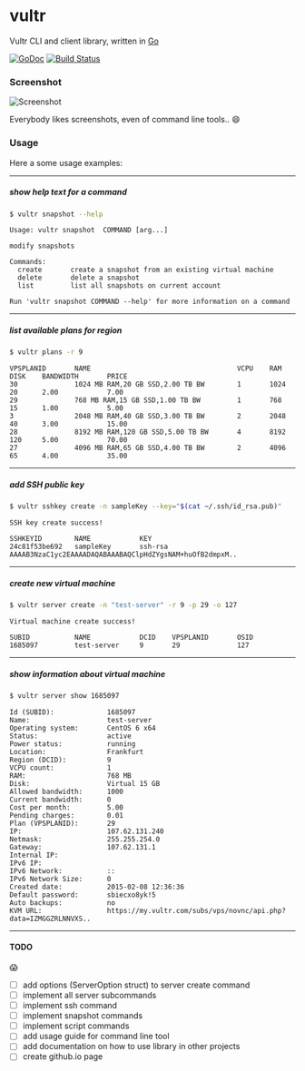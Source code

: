 # vultr
Vultr CLI and client library, written in [Go](https://golang.org)

[![GoDoc](https://godoc.org/github.com/JamesClonk/vultr/lib?status.png)](https://godoc.org/github.com/JamesClonk/vultr/lib) [![Build Status](https://travis-ci.org/JamesClonk/vultr.png?branch=master)](https://travis-ci.org/JamesClonk/vultr)

### Screenshot

![Screenshot](https://github.com/JamesClonk/vultr/raw/master/screenshot.png "Screenshot")

Everybody likes screenshots, even of command line tools.. :smile:

### Usage

Here a some usage examples:

---

##### show help text for a command
```sh
$ vultr snapshot --help
```
```
Usage: vultr snapshot  COMMAND [arg...]

modify snapshots

Commands:
  create       create a snapshot from an existing virtual machine
  delete       delete a snapshot
  list         list all snapshots on current account

Run 'vultr snapshot COMMAND --help' for more information on a command
```

---

##### list available plans for region
```sh
$ vultr plans -r 9
```
```
VPSPLANID       NAME                                    VCPU    RAM     DISK    BANDWIDTH       PRICE
30              1024 MB RAM,20 GB SSD,2.00 TB BW        1       1024    20      2.00            7.00
29              768 MB RAM,15 GB SSD,1.00 TB BW         1       768     15      1.00            5.00
3               2048 MB RAM,40 GB SSD,3.00 TB BW        2       2048    40      3.00            15.00
28              8192 MB RAM,120 GB SSD,5.00 TB BW       4       8192    120     5.00            70.00
27              4096 MB RAM,65 GB SSD,4.00 TB BW        2       4096    65      4.00            35.00
```

---

##### add SSH public key
```sh
$ vultr sshkey create -n sampleKey --key="$(cat ~/.ssh/id_rsa.pub)"
```
```
SSH key create success!

SSHKEYID        NAME            KEY
24c81f53be692   sampleKey       ssh-rsa AAAAB3NzaC1yc2EAAAADAQABAAABAQClpHdZYgsNAM+huOfB2dmpxM..
```

---

##### create new virtual machine
```sh
$ vultr server create -n "test-server" -r 9 -p 29 -o 127
```
```
Virtual machine create success!

SUBID           NAME            DCID    VPSPLANID       OSID
1685097         test-server     9       29              127
```

---

##### show information about virtual machine
```sh
$ vultr server show 1685097
```
```
Id (SUBID):             1685097
Name:                   test-server
Operating system:       CentOS 6 x64
Status:                 active
Power status:           running
Location:               Frankfurt
Region (DCID):          9
VCPU count:             1
RAM:                    768 MB
Disk:                   Virtual 15 GB
Allowed bandwidth:      1000
Current bandwidth:      0
Cost per month:         5.00
Pending charges:        0.01
Plan (VPSPLANID):       29
IP:                     107.62.131.240
Netmask:                255.255.254.0
Gateway:                107.62.131.1
Internal IP:
IPv6 IP:
IPv6 Network:           ::
IPv6 Network Size:      0
Created date:           2015-02-08 12:36:36
Default password:       sbiecxo8yk!5
Auto backups:           no
KVM URL:                https://my.vultr.com/subs/vps/novnc/api.php?data=IZMGGZRLNNVXS..
```

---

#### TODO

:scream:
- [ ] add options (ServerOption struct) to server create command
- [ ] implement all server subcommands
- [ ] implement ssh command
- [ ] implement snapshot commands
- [ ] implement script commands
- [ ] add usage guide for command line tool
- [ ] add documentation on how to use library in other projects
- [ ] create github.io page

